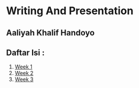 # Writing And Presentation
## Aaliyah Khalif Handoyo

## Daftar Isi :
1. [Week 1](https://github.com/kucing31/WritingPresentation/tree/week1)
2. [Week 2](https://github.com/kucing31/WritingPresentation/tree/week2)
3. [Week 3](https://github.com/kucing31/WritingPresentation/tree/week3)
